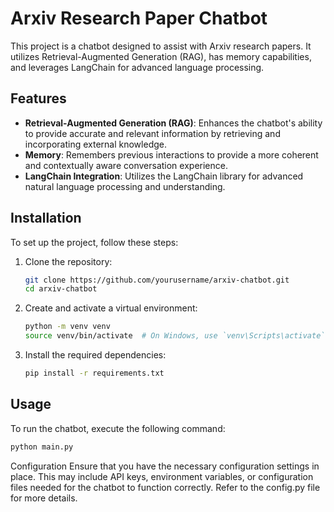 # Arxiv Research Paper Chatbot

This project is a chatbot designed to assist with Arxiv research papers. It utilizes Retrieval-Augmented Generation (RAG), has memory capabilities, and leverages LangChain for advanced language processing.

## Features

- **Retrieval-Augmented Generation (RAG)**: Enhances the chatbot's ability to provide accurate and relevant information by retrieving and incorporating external knowledge.
- **Memory**: Remembers previous interactions to provide a more coherent and contextually aware conversation experience.
- **LangChain Integration**: Utilizes the LangChain library for advanced natural language processing and understanding.

## Installation

To set up the project, follow these steps:

1. Clone the repository:
    ```bash
    git clone https://github.com/yourusername/arxiv-chatbot.git
    cd arxiv-chatbot
    ```

2. Create and activate a virtual environment:
    ```bash
    python -m venv venv
    source venv/bin/activate  # On Windows, use `venv\Scripts\activate`
    ```

3. Install the required dependencies:
    ```bash
    pip install -r requirements.txt
    ```

## Usage

To run the chatbot, execute the following command:

```bash
python main.py
```

Configuration
Ensure that you have the necessary configuration settings in place. This may include API keys, environment variables, or configuration files needed for the chatbot to function correctly. Refer to the config.py file for more details.